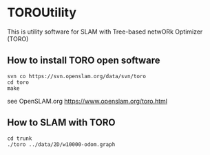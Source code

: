 TOROUtility
===========

This is utility software for SLAM with Tree-based netwORk Optimizer (TORO)

## How to install TORO open software

    svn co https://svn.openslam.org/data/svn/toro  
    cd toro  
    make  

see OpenSLAM.org https://www.openslam.org/toro.html

## How to SLAM with TORO

    cd trunk
    ./toro ../data/2D/w10000-odom.graph

